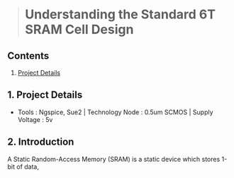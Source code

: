 > # Understanding the Standard 6T SRAM Cell Design
## Contents
1. [Project Details](#1-Project-Details)
## 1. Project Details
- Tools : Ngspice, Sue2 | Technology Node : 0.5um SCMOS | Supply Voltage : 5v
## 2. Introduction
<style> 
<img src="https://github.com/Khadgaray/6T_SRAM/blob/main/Images/6T_SRAM_Architecture.png" width="400" hight="400"/> {text-align: left} </style>

A Static Random-Access Memory (SRAM) is a static device which stores 1-bit of data,
